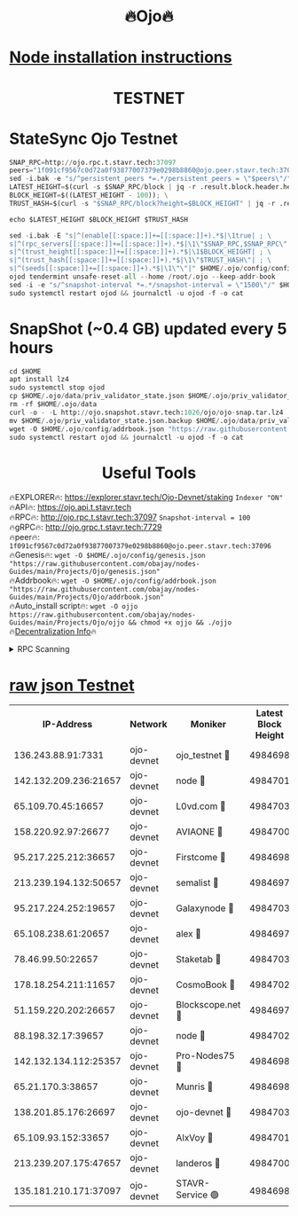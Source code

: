 <h1 align="center"> 🔥Ojo🔥</h1>

[Node installation instructions](https://github.com/obajay/nodes-Guides/tree/main/Projects/Ojo)
=

<h1 align="center"> TESTNET</h1>

# StateSync Ojo Testnet
```python
SNAP_RPC=http://ojo.rpc.t.stavr.tech:37097
peers="1f091cf9567c0d72a0f93877007379e0298b8860@ojo.peer.stavr.tech:37096"
sed -i.bak -e "s/^persistent_peers *=.*/persistent_peers = \"$peers\"/" $HOME/.ojo/config/config.toml
LATEST_HEIGHT=$(curl -s $SNAP_RPC/block | jq -r .result.block.header.height); \
BLOCK_HEIGHT=$((LATEST_HEIGHT - 100)); \
TRUST_HASH=$(curl -s "$SNAP_RPC/block?height=$BLOCK_HEIGHT" | jq -r .result.block_id.hash)

echo $LATEST_HEIGHT $BLOCK_HEIGHT $TRUST_HASH

sed -i.bak -E "s|^(enable[[:space:]]+=[[:space:]]+).*$|\1true| ; \
s|^(rpc_servers[[:space:]]+=[[:space:]]+).*$|\1\"$SNAP_RPC,$SNAP_RPC\"| ; \
s|^(trust_height[[:space:]]+=[[:space:]]+).*$|\1$BLOCK_HEIGHT| ; \
s|^(trust_hash[[:space:]]+=[[:space:]]+).*$|\1\"$TRUST_HASH\"| ; \
s|^(seeds[[:space:]]+=[[:space:]]+).*$|\1\"\"|" $HOME/.ojo/config/config.toml
ojod tendermint unsafe-reset-all --home /root/.ojo --keep-addr-book
sed -i -e "s/^snapshot-interval *=.*/snapshot-interval = \"1500\"/" $HOME/.ojo/config/app.toml
sudo systemctl restart ojod && journalctl -u ojod -f -o cat
```
# SnapShot (~0.4 GB) updated every 5 hours
```python
cd $HOME
apt install lz4
sudo systemctl stop ojod
cp $HOME/.ojo/data/priv_validator_state.json $HOME/.ojo/priv_validator_state.json.backup
rm -rf $HOME/.ojo/data
curl -o - -L http://ojo.snapshot.stavr.tech:1026/ojo/ojo-snap.tar.lz4 | lz4 -c -d - | tar -x -C $HOME/.ojo --strip-components 2
mv $HOME/.ojo/priv_validator_state.json.backup $HOME/.ojo/data/priv_validator_state.json
wget -O $HOME/.ojo/config/addrbook.json "https://raw.githubusercontent.com/obajay/nodes-Guides/main/Projects/Ojo/addrbook.json"
sudo systemctl restart ojod && journalctl -u ojod -f -o cat
```
 <h1 align="center"> Useful Tools</h1>

🔥EXPLORER🔥:        https://explorer.stavr.tech/Ojo-Devnet/staking        `Indexer "ON"` \
🔥API🔥:                     https://ojo.api.t.stavr.tech \
🔥RPC🔥:                    http://ojo.rpc.t.stavr.tech:37097              `Snapshot-interval = 100` \
🔥gRPC🔥:                  http://ojo.grpc.t.stavr.tech:7729 \
🔥peer🔥:                   `1f091cf9567c0d72a0f93877007379e0298b8860@ojo.peer.stavr.tech:37096` \
🔥Genesis🔥:    ```wget -O $HOME/.ojo/config/genesis.json "https://raw.githubusercontent.com/obajay/nodes-Guides/main/Projects/Ojo/genesis.json"``` \
🔥Addrbook🔥:    ```wget -O $HOME/.ojo/config/addrbook.json "https://raw.githubusercontent.com/obajay/nodes-Guides/main/Projects/Ojo/addrbook.json"``` \
🔥Auto_install script🔥: ```wget -O ojjo https://raw.githubusercontent.com/obajay/nodes-Guides/main/Projects/Ojo/ojjo && chmod +x ojjo && ./ojjo``` \
🔥[Decentralization Info](https://github.com/obajay/StateSync-snapshots/tree/main/Projects/Ojo/Decentralization)🔥



<details>
<summary>RPC Scanning</summary>

<h2 align="center"> We scan nodes in real time every 4 hours. And we provide the final result of RPC endpoints.
We cannot influence the operation of these nodes in any way. </h2>


```python
If Voting Power is higher than 0 --> then the Node is a validator of the network and may be subject to attack and be a potential threat to the chain.
```
```python
We marked such validators with a red symbol
```

</details>

[raw json Testnet](https://rpc-check.ojot.stavr.tech/ojot/rpc-ojot-result.json)
=


<table><tr><th>IP-Address</th><th>Network</th><th>Moniker</th><th>Latest Block Height</th><th>Earliest Block Height</th><th>Catching Up</th><th>Tx Index</th><th>Voting Power</th><th>Scan Time</th></tr><tr><td>136.243.88.91:7331</td><td>ojo-devnet</td><td>ojo_testnet 🔴</td><td>4984698</td><td>308845</td><td>False</td><td>on</td><td>1000</td><td>2024-01-16T03:53:33.328883300UTC</td></tr><tr><td>142.132.209.236:21657</td><td>ojo-devnet</td><td>node 🔴</td><td>4984701</td><td>350001</td><td>False</td><td>on</td><td>1999</td><td>2024-01-16T03:53:48.845086779UTC</td></tr><tr><td>65.109.70.45:16657</td><td>ojo-devnet</td><td>L0vd.com 🔴</td><td>4984703</td><td>695918</td><td>False</td><td>off</td><td>998</td><td>2024-01-16T03:54:01.024951293UTC</td></tr><tr><td>158.220.92.97:26677</td><td>ojo-devnet</td><td>AVIAONE 🔴</td><td>4984700</td><td>2754001</td><td>False</td><td>on</td><td>19926</td><td>2024-01-16T03:53:43.919148965UTC</td></tr><tr><td>95.217.225.212:36657</td><td>ojo-devnet</td><td>Firstcome 🔴</td><td>4984698</td><td>2985946</td><td>False</td><td>on</td><td>13566</td><td>2024-01-16T03:53:33.083075252UTC</td></tr><tr><td>213.239.194.132:50657</td><td>ojo-devnet</td><td>semalist 🔴</td><td>4984697</td><td>3223522</td><td>False</td><td>on</td><td>21037</td><td>2024-01-16T03:53:27.455416104UTC</td></tr><tr><td>95.217.224.252:19657</td><td>ojo-devnet</td><td>Galaxynode 🔴</td><td>4984703</td><td>3685492</td><td>False</td><td>on</td><td>11888</td><td>2024-01-16T03:53:58.324921104UTC</td></tr><tr><td>65.108.238.61:20657</td><td>ojo-devnet</td><td>alex 🔴</td><td>4984697</td><td>4158001</td><td>False</td><td>on</td><td>11359</td><td>2024-01-16T03:53:27.179499039UTC</td></tr><tr><td>78.46.99.50:22657</td><td>ojo-devnet</td><td>Staketab 🔴</td><td>4984703</td><td>4254801</td><td>False</td><td>on</td><td>1276</td><td>2024-01-16T03:54:01.291751930UTC</td></tr><tr><td>178.18.254.211:11657</td><td>ojo-devnet</td><td>CosmoBook 🔴</td><td>4984702</td><td>4392001</td><td>False</td><td>off</td><td>1057</td><td>2024-01-16T03:53:51.291887477UTC</td></tr><tr><td>51.159.220.202:26657</td><td>ojo-devnet</td><td>Blockscope.net 🔴</td><td>4984697</td><td>4425001</td><td>False</td><td>on</td><td>1707</td><td>2024-01-16T03:53:26.833753560UTC</td></tr><tr><td>88.198.32.17:39657</td><td>ojo-devnet</td><td>node 🔴</td><td>4984702</td><td>4710001</td><td>False</td><td>on</td><td>86122</td><td>2024-01-16T03:53:53.588734915UTC</td></tr><tr><td>142.132.134.112:25357</td><td>ojo-devnet</td><td>Pro-Nodes75 🔴</td><td>4984698</td><td>4884698</td><td>False</td><td>on</td><td>24651</td><td>2024-01-16T03:53:30.406691940UTC</td></tr><tr><td>65.21.170.3:38657</td><td>ojo-devnet</td><td>Munris 🔴</td><td>4984698</td><td>4884698</td><td>False</td><td>off</td><td>20123</td><td>2024-01-16T03:53:32.772737469UTC</td></tr><tr><td>138.201.85.176:26697</td><td>ojo-devnet</td><td>ojo-devnet 🔴</td><td>4984703</td><td>4884703</td><td>False</td><td>on</td><td>1000024000</td><td>2024-01-16T03:54:00.656484694UTC</td></tr><tr><td>65.109.93.152:33657</td><td>ojo-devnet</td><td>AlxVoy 🔴</td><td>4984701</td><td>4943001</td><td>False</td><td>on</td><td>4491415</td><td>2024-01-16T03:53:48.580707972UTC</td></tr><tr><td>213.239.207.175:47657</td><td>ojo-devnet</td><td>landeros 🔴</td><td>4984700</td><td>4967924</td><td>False</td><td>off</td><td>11083</td><td>2024-01-16T03:53:44.135868991UTC</td></tr><tr><td>135.181.210.171:37097</td><td>ojo-devnet</td><td>STAVR-Service 🟢</td><td>4984698</td><td>4982401</td><td>False</td><td>on</td><td>0</td><td>2024-01-16T03:53:28.053450630UTC</td></tr></table>
